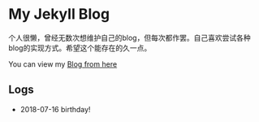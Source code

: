 # My Jekyll Blog

个人很懒，曾经无数次想维护自己的blog，但每次都作罢。自己喜欢尝试各种blog的实现方式。希望这个能存在的久一点。

You can view my [Blog from here](http://www.himachi.cn)

## Logs

- 2018-07-16 birthday!
